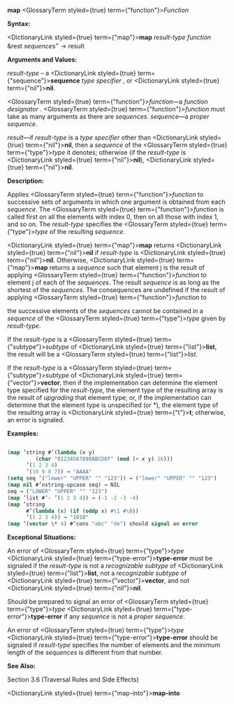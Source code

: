 **map** <GlossaryTerm styled={true} term={"function"}><i>Function</i></GlossaryTerm> 



**Syntax:** 



<DictionaryLink styled={true} term={"map"}><b>map</b></DictionaryLink> *result-type function* &amp;rest *sequences*<sup>+</sup> → result 



**Arguments and Values:** 



*result-type* – a <DictionaryLink styled={true} term={"sequence"}><b>sequence</b></DictionaryLink> *type specifier* , or <DictionaryLink styled={true} term={"nil"}><b>nil</b></DictionaryLink>. 



<GlossaryTerm styled={true} term={"function"}><i>function</i></GlossaryTerm>—a *function designator* . <GlossaryTerm styled={true} term={"function"}><i>function</i></GlossaryTerm> must take as many arguments as there are *sequences*. *sequence*—a *proper sequence*. 



*result*—if *result-type* is a *type specifier* other than <DictionaryLink styled={true} term={"nil"}><b>nil</b></DictionaryLink>, then a *sequence* of the <GlossaryTerm styled={true} term={"type"}><i>type</i></GlossaryTerm> it denotes; otherwise (if the *result-type* is <DictionaryLink styled={true} term={"nil"}><b>nil</b></DictionaryLink>), <DictionaryLink styled={true} term={"nil"}><b>nil</b></DictionaryLink>. 



**Description:** 



Applies <GlossaryTerm styled={true} term={"function"}><i>function</i></GlossaryTerm> to successive sets of arguments in which one argument is obtained from each *sequence*. The <GlossaryTerm styled={true} term={"function"}><i>function</i></GlossaryTerm> is called first on all the elements with index 0, then on all those with index 1, and so on. The *result-type* specifies the <GlossaryTerm styled={true} term={"type"}><i>type</i></GlossaryTerm> of the resulting *sequence*. 



<DictionaryLink styled={true} term={"map"}><b>map</b></DictionaryLink> returns <DictionaryLink styled={true} term={"nil"}><b>nil</b></DictionaryLink> if *result-type* is <DictionaryLink styled={true} term={"nil"}><b>nil</b></DictionaryLink>. Otherwise, <DictionaryLink styled={true} term={"map"}><b>map</b></DictionaryLink> returns a *sequence* such that element j is the result of applying <GlossaryTerm styled={true} term={"function"}><i>function</i></GlossaryTerm> to element j of each of the *sequences*. The result *sequence* is as long as the shortest of the *sequences*. The consequences are undefined if the result of applying <GlossaryTerm styled={true} term={"function"}><i>function</i></GlossaryTerm> to 







 



 



the successive elements of the *sequences* cannot be contained in a *sequence* of the <GlossaryTerm styled={true} term={"type"}><i>type</i></GlossaryTerm> given by *result-type*. 



If the *result-type* is a <GlossaryTerm styled={true} term={"subtype"}><i>subtype</i></GlossaryTerm> of <DictionaryLink styled={true} term={"list"}><b>list</b></DictionaryLink>, the result will be a <GlossaryTerm styled={true} term={"list"}><i>list</i></GlossaryTerm>. 



If the *result-type* is a <GlossaryTerm styled={true} term={"subtype"}><i>subtype</i></GlossaryTerm> of <DictionaryLink styled={true} term={"vector"}><b>vector</b></DictionaryLink>, then if the implementation can determine the element type specified for the *result-type*, the element type of the resulting array is the result of *upgrading* that element type; or, if the implementation can determine that the element type is unspecified (or \*), the element type of the resulting array is <DictionaryLink styled={true} term={"t"}><b>t</b></DictionaryLink>; otherwise, an error is signaled. 



**Examples:**
```lisp

(map ’string #’(lambda (x y) 
		 (char "01234567890ABCDEF" (mod (+ x y) 16))) 
      ’(1 2 3 4) 
      ’(10 9 8 7)) → "AAAA" 
(setq seq ’("lower" "UPPER" "" "123")) → ("lower" "UPPER" "" "123") 
(map nil #’nstring-upcase seq) → NIL 
seq → ("LOWER" "UPPER" "" "123") 
(map ’list #’- ’(1 2 3 4)) → (-1 -2 -3 -4) 
(map ’string 
      #’(lambda (x) (if (oddp x) #\1 #\0)) 
      ’(1 2 3 4)) → "1010" 
(map ’(vector \* 4) #’cons "abc" "de") should signal an error 

```
**Exceptional Situations:** 



An error of <GlossaryTerm styled={true} term={"type"}><i>type</i></GlossaryTerm> <DictionaryLink styled={true} term={"type-error"}><b>type-error</b></DictionaryLink> must be signaled if the *result-type* is not a *recognizable subtype* of <DictionaryLink styled={true} term={"list"}><b>list</b></DictionaryLink>, not a *recognizable subtype* of <DictionaryLink styled={true} term={"vector"}><b>vector</b></DictionaryLink>, and not <DictionaryLink styled={true} term={"nil"}><b>nil</b></DictionaryLink>. 



Should be prepared to signal an error of <GlossaryTerm styled={true} term={"type"}><i>type</i></GlossaryTerm> <DictionaryLink styled={true} term={"type-error"}><b>type-error</b></DictionaryLink> if any *sequence* is not a *proper sequence*. 



An error of <GlossaryTerm styled={true} term={"type"}><i>type</i></GlossaryTerm> <DictionaryLink styled={true} term={"type-error"}><b>type-error</b></DictionaryLink> should be signaled if *result-type* specifies the number of elements and the minimum length of the *sequences* is different from that number. 



**See Also:** 



Section 3.6 (Traversal Rules and Side Effects) 







 



 



<DictionaryLink styled={true} term={"map-into"}><b>map-into</b></DictionaryLink> 




